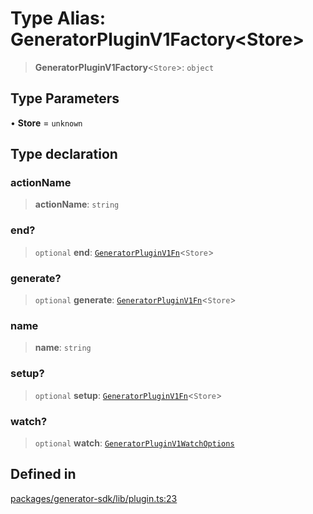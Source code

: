 # Type Alias: GeneratorPluginV1Factory\<Store\>

> **GeneratorPluginV1Factory**\<`Store`\>: `object`

## Type Parameters

• **Store** = `unknown`

## Type declaration

### actionName

> **actionName**: `string`

### end?

> `optional` **end**: [`GeneratorPluginV1Fn`](GeneratorPluginV1Fn.md)\<`Store`\>

### generate?

> `optional` **generate**: [`GeneratorPluginV1Fn`](GeneratorPluginV1Fn.md)\<`Store`\>

### name

> **name**: `string`

### setup?

> `optional` **setup**: [`GeneratorPluginV1Fn`](GeneratorPluginV1Fn.md)\<`Store`\>

### watch?

> `optional` **watch**: [`GeneratorPluginV1WatchOptions`](GeneratorPluginV1WatchOptions.md)

## Defined in

[packages/generator-sdk/lib/plugin.ts:23](https://github.com/andreisergiu98/baeta/blob/277f62f15bfdecc05d507a84e60b62e5bc08a747/packages/generator-sdk/lib/plugin.ts#L23)
